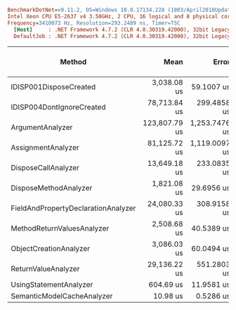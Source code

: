 ``` ini

BenchmarkDotNet=v0.11.2, OS=Windows 10.0.17134.228 (1803/April2018Update/Redstone4)
Intel Xeon CPU E5-2637 v4 3.50GHz, 2 CPU, 16 logical and 8 physical cores
Frequency=3410073 Hz, Resolution=293.2489 ns, Timer=TSC
  [Host]     : .NET Framework 4.7.2 (CLR 4.0.30319.42000), 32bit LegacyJIT-v4.7.3132.0
  DefaultJob : .NET Framework 4.7.2 (CLR 4.0.30319.42000), 32bit LegacyJIT-v4.7.3132.0


```
|                              Method |          Mean |         Error |       StdDev |        Median | Gen 0/1k Op | Gen 1/1k Op | Gen 2/1k Op | Allocated Memory/Op |
|------------------------------------ |--------------:|--------------:|-------------:|--------------:|------------:|------------:|------------:|--------------------:|
|              IDISP001DisposeCreated |   3,038.08 us |    59.1007 us |    55.283 us |   3,019.00 us |           - |           - |           - |             81920 B |
|           IDISP004DontIgnoreCreated |  78,713.84 us |   299.4858 us |   265.486 us |  78,668.55 us |           - |           - |           - |           2056240 B |
|                    ArgumentAnalyzer | 123,807.79 us | 1,253.7476 us | 1,172.756 us | 123,611.14 us |           - |           - |           - |           4186112 B |
|                  AssignmentAnalyzer |  81,125.72 us | 1,119.0097 us |   991.973 us |  81,163.95 us |           - |           - |           - |           2564096 B |
|                 DisposeCallAnalyzer |  13,649.18 us |   233.0835 us |   206.622 us |  13,609.53 us |           - |           - |           - |                   - |
|               DisposeMethodAnalyzer |   1,821.08 us |    29.6956 us |    26.324 us |   1,818.88 us |           - |           - |           - |                   - |
| FieldAndPropertyDeclarationAnalyzer |  24,080.33 us |   308.9158 us |   288.960 us |  24,125.00 us |           - |           - |           - |            573440 B |
|          MethodReturnValuesAnalyzer |   2,508.68 us |    40.5389 us |    35.937 us |   2,501.41 us |           - |           - |           - |            196608 B |
|              ObjectCreationAnalyzer |   3,086.03 us |    60.0494 us |    86.121 us |   3,065.77 us |           - |           - |           - |            221184 B |
|                 ReturnValueAnalyzer |  29,136.22 us |   551.2803 us |   541.431 us |  29,000.70 us |           - |           - |           - |            909312 B |
|              UsingStatementAnalyzer |     604.69 us |    11.9581 us |    25.996 us |     594.42 us |           - |           - |           - |                   - |
|          SemanticModelCacheAnalyzer |      10.98 us |     0.5286 us |     1.345 us |      10.85 us |           - |           - |           - |                   - |

